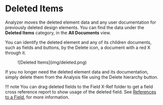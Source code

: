 # Deleted Items

Analyzer moves the deleted element data and any user documentation for previously deleted design elements. You can find the data under the **Deleted Items** category, in the **All Documents** view.

You can identify the deleted element and any of its children documents, such as fields and buttons, by the Delete icon, a document with a red X through it.

<figure markdown="1">
  ![Deleted Items](img/deleted.png)
</figure>

If you no longer need the deleted element data and its documentation, simply delete them from the Analysis file using the Delete hierarchy button.

!!! note
    You can drag deleted fields to the Field X-Ref folder to get a field cross reference report to
    show usage of the deleted field. See [References to a Field](references.md), for more information.
